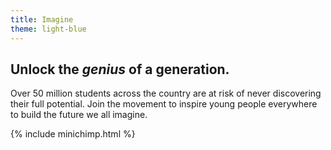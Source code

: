 ```yaml
---
title: Imagine
theme: light-blue
---
```


## Unlock the *genius* of a generation.

Over 50 million students across the country are at risk of never discovering their full potential.
Join the movement to inspire young people everywhere to build the future we all imagine.

{% include minichimp.html %}
